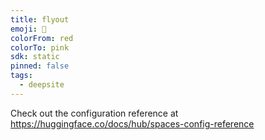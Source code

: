 ```yaml
---
title: flyout
emoji: 🐳
colorFrom: red
colorTo: pink
sdk: static
pinned: false
tags:
  - deepsite
---
```


Check out the configuration reference at https://huggingface.co/docs/hub/spaces-config-reference